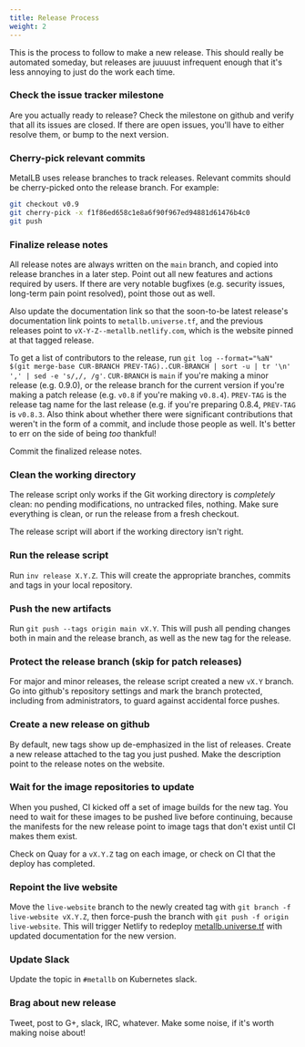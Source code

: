 ```yaml
---
title: Release Process
weight: 2
---
```


This is the process to follow to make a new release. This should
really be automated someday, but releases are juuuust infrequent
enough that it's less annoying to just do the work each time.

### Check the issue tracker milestone

Are you actually ready to release? Check the milestone on github and
verify that all its issues are closed. If there are open issues,
you'll have to either resolve them, or bump to the next version.


### Cherry-pick relevant commits

MetalLB uses release branches to track releases. Relevant commits should be cherry-picked onto the release branch.
For example:

```bash
git checkout v0.9
git cherry-pick -x f1f86ed658c1e8a6f90f967ed94881d61476b4c0
git push
```

### Finalize release notes

All release notes are always written on the `main` branch, and
copied into release branches in a later step. Point out all new
features and actions required by users. If there are very notable
bugfixes (e.g. security issues, long-term pain point resolved), point
those out as well.

Also update the documentation link so that the soon-to-be latest
release's documentation link points to `metallb.universe.tf`, and the
previous releases point to `vX-Y-Z--metallb.netlify.com`, which is the
website pinned at that tagged release.

To get a list of contributors to the release, run `git log
--format="%aN" $(git merge-base CUR-BRANCH PREV-TAG)..CUR-BRANCH | sort -u |
tr '\n' ',' | sed -e 's/,/, /g'`. `CUR-BRANCH` is `main` if you're
making a minor release (e.g. 0.9.0), or the release branch for the
current version if you're making a patch release (e.g. `v0.8` if
you're making `v0.8.4`). `PREV-TAG` is the release tag name for the
last release (e.g. if you're preparing 0.8.4, `PREV-TAG` is
`v0.8.3`. Also think about whether there were significant
contributions that weren't in the form of a commit, and include those
people as well. It's better to err on the side of being _too_
thankful!

Commit the finalized release notes.

### Clean the working directory

The release script only works if the Git working directory is
_completely_ clean: no pending modifications, no untracked files,
nothing. Make sure everything is clean, or run the release from a
fresh checkout.

The release script will abort if the working directory isn't right.

### Run the release script

Run `inv release X.Y.Z`. This will create the appropriate branches,
commits and tags in your local repository.

### Push the new artifacts

Run `git push --tags origin main vX.Y`. This will push all pending
changes both in main and the release branch, as well as the new tag
for the release.

### Protect the release branch (skip for patch releases)

For major and minor releases, the release script created a new `vX.Y`
branch. Go into github's repository settings and mark the branch
protected, including from administrators, to guard against accidental
force pushes.

### Create a new release on github

By default, new tags show up de-emphasized in the list of
releases. Create a new release attached to the tag you just
pushed. Make the description point to the release notes on the
website.

### Wait for the image repositories to update

When you pushed, CI kicked off a set of image builds for the new
tag. You need to wait for these images to be pushed live before
continuing, because the manifests for the new release point to image
tags that don't exist until CI makes them exist.

Check on Quay for a `vX.Y.Z` tag on each image, or check on
CI that the deploy has completed.

### Repoint the live website

Move the `live-website` branch to the newly created tag with `git
branch -f live-website vX.Y.Z`, then force-push the branch with `git
push -f origin live-website`. This will trigger Netlify to
redeploy [metallb.universe.tf](https://metallb.universe.tf) with
updated documentation for the new version.

### Update Slack

Update the topic in `#metallb` on Kubernetes slack.

### Brag about new release

Tweet, post to G+, slack, IRC, whatever. Make some noise, if it's
worth making noise about!
